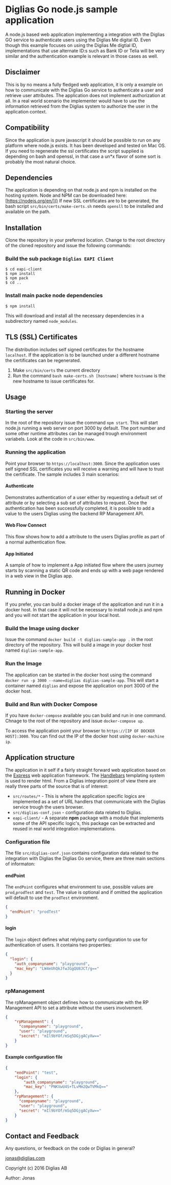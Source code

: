 # Diglias Go node.js sample application

A node.js based web application implementing a integration with the
Diglias GO service to authenticate users using the Diglias Me digital
ID. Even though this example focuses on using the
Diglias Me digtial ID, implementations that use alternate ID:s such as
Bank ID or Telia will be very similar and the authentication example is relevant in
those cases as well.

## Disclaimer

This is by no means a fully fledged web application, it is only a
example on how to communicate with the Diglias Go service to
authenticate a user and retrieve user attributes. The application does
not implement authorization at all. In a real world scenario the
implementer would have to use the information retrieved from the Diglias
system to authorize the user in the application context.

## Compatibility

Since the application is pure javascript it should be possible to run on
any platform where node.js exists. It has been developed and tested on
Mac OS. If you need to regenerate the ssl certificates the script
supplied is depending on bash and openssl, in that case a un*x flavor of
some sort is probably the most natural choice.

## Dependencies

The application is depending on that node.js and npm is installed on the
hosting system. Node and NPM can be downloaded here:
[https://nodejs.org/en/]() If new SSL certificates are to be generated,
the bash script `src/bin/certs/make-certs.sh` needs `opensll` to be
installed and available on the path.

## Installation

Clone the repository in your preferred location. Change to the root
directory of the cloned repository and issue  the following commands:

### Build the sub package `Diglias EAPI Client`

```
$ cd eapi-client
$ npm install
$ npm pack
$ cd ..
```

### Install main packe node dependencies

```
$ npm install
```

This will download and install all the necessary dependencies in a
subdirectory named `node_modules`.

## TLS (SSL) Certificates

The distribution includes self signed certificates for the hostname
`localhost`. If the application is to be launched under a different
hostname the certificates can be regenerated.

1. Make `src/bin/certs` the current directory
1. Run the command `bash make-certs.sh [hostname]` where `hostname` is
   the new hostname to issue certificates for.

## Usage

### Starting the server

In the root of the repository issue the command `npm start`. This will
start node.js running a web server on port 3000 by default. The port
number and some other runtime attributes can be managed trough
environment variabels. Look at the code in `src/bin/www`.

### Running the application

Point your browser to `https://localhost:3000`. Since the
application uses self signed SSL certificates you will receive a
warning and will have to trust the certificate. The sample includes
3 main scenarios:

#### Authenticate

Demonstrates authentication of a user either by requesting a default
set of attribute or by selecting a sub set of attributes to request. 
Once the authentication has been successfully completed, it is possible
to add a value to the users Diglias using the backend RP Management API.

#### Web Flow Connect

This flow shows how to add a attribute to the users Diglias profile as
part of a normal authentication flow.

#### App Initiated

A sample of how to implement a App initiated flow where the users journey
starts by scanning a static QR code and ends up with a web page rendered
in a web view in the Diglias app.

## Running in Docker

If you prefer, you can build a docker image of the application and run
it in a docker host. In that case it will not be necessary to install
node.js and npm and you will not start the application in your local
host.

### Build the Image using docker

Issue the command `docker build -t diglias-sample-app .` in the root
directory of the repository. This will build a image in your docker host
named `diglias-sample-app`.

### Run the Image

The application can be started in the docker host using the command
`docker run -p 3000 --name=diglias diglias-sample-app`. This will start
a container named `diglias` and expose the application on port 3000 of
the docker host.

### Build and Run with Docker Compose

If you have `docker-compose` available you can build and run in one
command. Chnage to the root of the repository and issue
`docker-compose up`.

To access the application point your browser to `https://[IP OF DOCKER 
HOST]:3000`. You can find out the IP of the docker host using
`docker-machine ip`.

## Application structure

The application in it self if a fairly straight forward web application
based on the [Express](http://expressjs.com) web application framework.
The [Handlebars](http://handlebarsjs.com/) templating system is used to render
html.
From a Diglias integration point of view there are really three parts of the
source that is of interest:


* `src/routes/*` - This is where the application specific logics
  are implemented as a set of URL handlers that communicate with the
  Diglias service trough the users browser.
* `src/diglias-conf.json` - configuration data related to Diglias.
* `eapi-client/` - A separate **npm** package with a module that
 implements some of the API specific logic's, this package can be
 extracted and reused in real world integration implementations.


### Configuration file

The file `src/diglias-conf.json` contains configuration data related to
the integration with Diglias the Diglias Go service, there are three
main sections of informaton:

#### endPoint

The `endPoint` configures what environment to use, possible values are
`prod`,`prodTest` and `test`. The value is optional and if omitted the
application will default to use the `prodTest` environment.


```json
{
  "endPoint": "prodTest"
}
```

#### login

The `login` object defines what relying party configuration to use for
authentication of users. It contains two properties:

```json
{
  "login": {
    "auth_companyname": "playground",
    "mac_key": "LW4eUhQkJfwJGgQU8JCT/g=="
  }
}
```

### rpManagement

The rpManagement object defines how to communicate with the RP Management
API to set a attribute without the users involvement.

```json
{
    "rpManagement": {
      "companyname": "playground",
      "user": "playground",
      "secret": "mIl9bYOf/mSq5DGjgACyXw=="
    }
}
```

#### Example configuration file

```json
{
    "endPoint": "test",
    "login": {
        "auth_companyname": "playground",
        "mac_key": "PNKVwU4S+TLvMm2QwTVMkQ=="
    },
    "rpManagement": {
      "companyname": "playground",
      "user": "playground",
      "secret": "mIl9bYOf/mSq5DGjgACyXw=="
    }
}
```

## Contact and Feedback

Any questions, or feedback on the code or Diglias in general?

jonas@diglias.com

Copyright (c) 2016 Diglias AB

Author: Jonas
